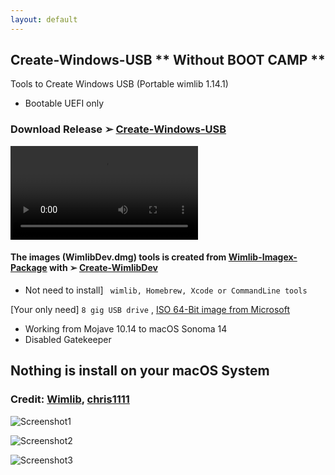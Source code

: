 ```yaml
---
layout: default
---
```


## Create-Windows-USB  ** Without BOOT CAMP **
Tools to Create Windows USB (Portable wimlib 1.14.1) 
- Bootable UEFI only

### Download  Release ➢ [Create-Windows-USB](https://github.com/chris1111/Create-Windows-USB/releases/V1)

<video controls autoplay>
  <source src="PICS/Create-Windows-USB.mp4" type="video/mp4">
</video>


#### The images (WimlibDev.dmg) tools is created from [Wimlib-Imagex-Package](https://github.com/chris1111/Wimlib-Imagex-Package) with ➢ [Create-WimlibDev](https://github.com/chris1111/Create-WimlibDev)
- Not need to install] ` wimlib, Homebrew, Xcode or CommandLine tools`

[Your only need] `8 gig USB drive` , [ISO 64-Bit image from Microsoft](https://www.microsoft.com/fr-ca/software-download/windows11)

- Working from Mojave 10.14 to macOS Sonoma 14
- Disabled Gatekeeper

## Nothing is install on your macOS System

### Credit: [Wimlib](https://wimlib.net/), [chris1111](https://github.com/chris1111)

![Screenshot1](https://github.com/chris1111/Create-Windows-USB/assets/6248794/c198aa02-3ea6-4378-ad4f-b505e7b36ef9)

![Screenshot2](https://github.com/chris1111/Create-Windows-USB/assets/6248794/8db2a62e-cdf7-48c4-89bc-39c0467eedaa)

![Screenshot3](https://github.com/chris1111/Create-Windows-USB/assets/6248794/95c70219-2f33-47d9-b087-3788c9061114)

